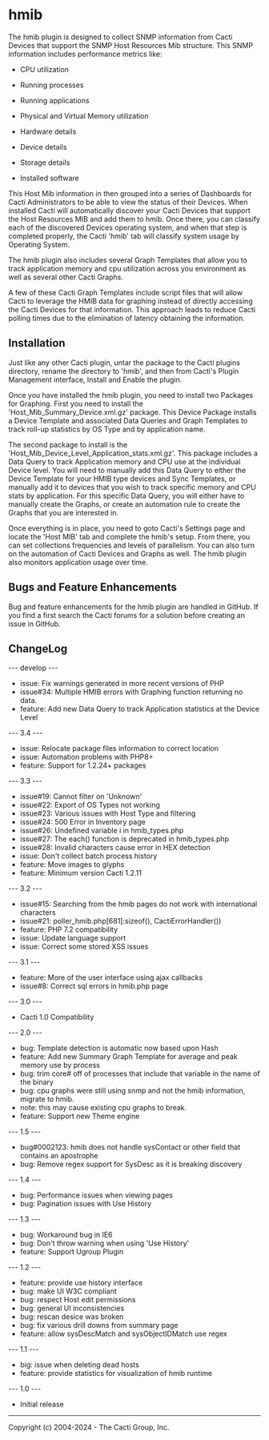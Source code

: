 # hmib

The hmib plugin is designed to collect SNMP information from Cacti Devices that
support the SNMP Host Resources Mib structure.  This SNMP information includes
performance metrics like:

* CPU utilization

* Running processes

* Running applications

* Physical and Virtual Memory utilization

* Hardware details

* Device details

* Storage details

* Installed software

This Host Mib information in then grouped into a series of Dashboards for Cacti
Administrators to be able to view the status of their Devices.  When installed
Cacti will automatically discover your Cacti Devices that support the Host
Resources MIB and add them to hmib.  Once there, you can classify each of the
discovered Devices operating system, and when that step is completed properly,
the Cacti 'hmib' tab will classify system usage by Operating System.

The hmib plugin also includes several Graph Templates that allow you to track
application memory and cpu utilization across you environment as well as
several other Cacti Graphs.

A few of these Cacti Graph Templates include script files that will allow Cacti
to leverage the HMIB data for graphing instead of directly accessing the Cacti
Devices for that information.  This approach leads to reduce Cacti polling times
due to the elimination of latency obtaining the information.

## Installation

Just like any other Cacti plugin, untar the package to the Cacti plugins
directory, rename the directory to 'hmib', and then from Cacti's Plugin
Management interface, Install and Enable the plugin.

Once you have installed the hmib plugin, you need to install two Packages for Graphing.
First you need to install the 'Host_Mib_Summary_Device.xml.gz' package.  This Device
Package installs a Device Template and associated Data Queries and Graph Templates to
track roll-up statistics by OS Type and by application name.

The second package to install is the 'Host_Mib_Device_Level_Application_stats.xml.gz'.
This package  includes a Data Query to track Application memory and CPU use at the 
individual Device level.  You will need to manually add this Data Query to either the Device Template for your HMIB type devices and Sync Templates, or manually add it to devices 
that you wish to track specific memory and CPU stats by application.  For this specific
Data Query, you will either have to manually create the Graphs, or create an automation
rule to create the Graphs that you are interested in.

Once everything is in place, you need to goto Cacti's Settings page and locate
the 'Host MIB' tab and complete the hmib's setup.  From there, you can set
collections frequencies and levels of parallelism.  You can also turn on the
automation of Cacti Devices and Graphs as well.  The hmib plugin also monitors
application usage over time.

## Bugs and Feature Enhancements

Bug and feature enhancements for the hmib plugin are handled in GitHub.  If you
find a first search the Cacti forums for a solution before creating an issue in
GitHub.

## ChangeLog

--- develop ---

* issue: Fix warnings generated in more recent versions of PHP
* issue#34: Multiple HMIB errors with Graphing function returning no data.
* feature: Add new Data Query to track Application statistics at the Device Level

--- 3.4 ---

* issue: Relocate package files information to correct location
* issue: Automation problems with PHP8+
* feature: Support for 1.2.24+ packages

--- 3.3 ---

* issue#19: Cannot filter on 'Unknown'
* issue#22: Export of OS Types not working
* issue#23: Various issues with Host Type and filtering
* issue#24: 500 Error in Inventory page
* issue#26: Undefined variable i in hmib_types.php
* issue#27: The each() function is deprecated in hmib_types.php
* issue#28: Invalid characters cause error in HEX detection
* issue: Don't collect batch process history
* feature: Move images to glyphs
* feature: Minimum version Cacti 1.2.11

--- 3.2 ---

* issue#15: Searching from the hmib pages do not work with international characters
* issue#21: poller_hmib.php[681]:sizeof(), CactiErrorHandler())
* feature: PHP 7.2 compatibility
* issue: Update language support
* issue: Correct some stored XSS issues

--- 3.1 ---

* feature: More of the user interface using ajax callbacks
* issue#8: Correct sql errors in hmib.php page

--- 3.0 ---

* Cacti 1.0 Compatibility

--- 2.0 ---

* bug: Template detection is automatic now based upon Hash
* feature: Add new Summary Graph Template for average and peak memory use by process
* bug: trim core# off of processes that include that variable in the name of the binary
* bug: cpu graphs were still using snmp and not the hmib information, migrate to hmib.
* note: this may cause existing cpu graphs to break.
* feature: Support new Theme engine

--- 1.5 ---

* bug#0002123: hmib does not handle sysContact or other field that contains an apostrophe
* bug: Remove regex support for SysDesc as it is breaking discovery

--- 1.4 ---

* bug: Performance issues when viewing pages
* bug: Pagination issues with Use History

--- 1.3 ---

* bug: Workaround bug in IE6
* bug: Don't throw warning when using 'Use History'
* feature: Support Ugroup Plugin

--- 1.2 ---

* feature: provide use history interface
* bug: make UI W3C compliant
* bug: respect Host edit permissions
* bug: general UI inconsistencies
* bug: rescan desice was broken
* bug: fix various drill downs from summary page
* feature: allow sysDescMatch and sysObjectIDMatch use regex

--- 1.1 ---

* big: issue when deleting dead hosts
* feature: provide statistics for visualization of hmib runtime

--- 1.0 ---

* Initial release

-----------------------------------------------
Copyright (c) 2004-2024 - The Cacti Group, Inc.
